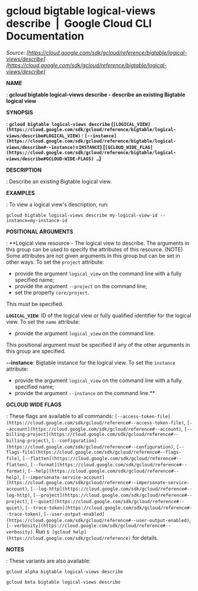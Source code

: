 # gcloud bigtable logical-views describe  |  Google Cloud CLI Documentation

*Source: [https://cloud.google.com/sdk/gcloud/reference/bigtable/logical-views/describe](https://cloud.google.com/sdk/gcloud/reference/bigtable/logical-views/describe)*

**NAME**

: **gcloud bigtable logical-views describe - describe an existing Bigtable logical view**

**SYNOPSIS**

: **`gcloud bigtable logical-views describe` (`[LOGICAL_VIEW](https://cloud.google.com/sdk/gcloud/reference/bigtable/logical-views/describe#LOGICAL_VIEW)` : `[--instance](https://cloud.google.com/sdk/gcloud/reference/bigtable/logical-views/describe#--instance)`=`INSTANCE`) [`[GCLOUD_WIDE_FLAG](https://cloud.google.com/sdk/gcloud/reference/bigtable/logical-views/describe#GCLOUD-WIDE-FLAGS) …`]**

**DESCRIPTION**

: Describe an existing Bigtable logical view.

**EXAMPLES**

: To view a logical view's description, run:

```
gcloud bigtable logical-views describe my-logical-view-id --instance=my-instance-id
```

**POSITIONAL ARGUMENTS**

: **Logical view resource - The logical view to describe. The arguments in this
group can be used to specify the attributes of this resource. (NOTE) Some
attributes are not given arguments in this group but can be set in other ways.
To set the `project` attribute:

- provide the argument `logical_view` on the command line with a fully
specified name;
- provide the argument `--project` on the command line;
- set the property `core/project`.

This must be specified.

**`LOGICAL_VIEW`**:
ID of the logical view or fully qualified identifier for the logical view.
To set the `name` attribute:

- provide the argument `logical_view` on the command line.

This positional argument must be specified if any of the other arguments in this
group are specified.

**--instance**:
Bigtable instance for the logical view.
To set the `instance` attribute:

- provide the argument `logical_view` on the command line with a fully
specified name;
- provide the argument `--instance` on the command line.**

**GCLOUD WIDE FLAGS**

: These flags are available to all commands: `[--access-token-file](https://cloud.google.com/sdk/gcloud/reference#--access-token-file)`,
`[--account](https://cloud.google.com/sdk/gcloud/reference#--account)`, `[--billing-project](https://cloud.google.com/sdk/gcloud/reference#--billing-project)`,
`[--configuration](https://cloud.google.com/sdk/gcloud/reference#--configuration)`,
`[--flags-file](https://cloud.google.com/sdk/gcloud/reference#--flags-file)`,
`[--flatten](https://cloud.google.com/sdk/gcloud/reference#--flatten)`, `[--format](https://cloud.google.com/sdk/gcloud/reference#--format)`, `[--help](https://cloud.google.com/sdk/gcloud/reference#--help)`, `[--impersonate-service-account](https://cloud.google.com/sdk/gcloud/reference#--impersonate-service-account)`,
`[--log-http](https://cloud.google.com/sdk/gcloud/reference#--log-http)`,
`[--project](https://cloud.google.com/sdk/gcloud/reference#--project)`, `[--quiet](https://cloud.google.com/sdk/gcloud/reference#--quiet)`, `[--trace-token](https://cloud.google.com/sdk/gcloud/reference#--trace-token)`, `[--user-output-enabled](https://cloud.google.com/sdk/gcloud/reference#--user-output-enabled)`,
`[--verbosity](https://cloud.google.com/sdk/gcloud/reference#--verbosity)`.
Run `$ [gcloud help](https://cloud.google.com/sdk/gcloud/reference)` for details.

**NOTES**

: These variants are also available:

```
gcloud alpha bigtable logical-views describe
```

```
gcloud beta bigtable logical-views describe
```